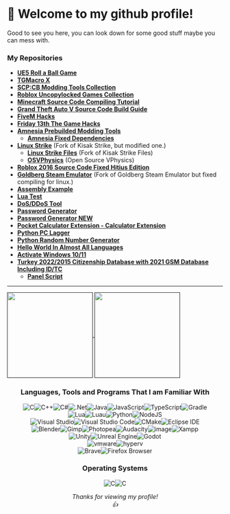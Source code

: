 # 👋 Welcome to my github profile!
Good to see you here, you can look down for some good stuff maybe you can mess with.

### My Repositories
  +  **[UE5 Roll a Ball Game](https://github.com/WH0LEWHALE/ue5-roll-a-ball-game)**
  + **[TGMacro X](https://github.com/WH0LEWHALE/TGMacro-X/)**
  + **[SCP:CB Modding Tools Collection](https://github.com/WH0LEWHALE/scp-mt-collection)**
  + **[Roblox Uncopylocked Games Collection](https://github.com/WH0LEWHALE/roblox-uncopylocked-games)**
  + **[Minecraft Source Code Compiling Tutorial](https://github.com/WH0LEWHALE/minecraft-sc-compiling-tutorial)**
  + **[Grand Theft Auto V Source Code Build Guide](https://github.com/WH0LEWHALE/gtav-sourcecode-build-guide)**
  + **[FiveM Hacks](https://github.com/WH0LEWHALE/fivem-hacks)**
  + **[Friday 13th The Game Hacks](https://github.com/WH0LEWHALE/friday-13th-game-hacks)**
  + **[Amnesia Prebuilded Modding Tools](https://github.com/WH0LEWHALE/amnesia-tdd-modding-tools)**
     + **[Amnesia Fixed Dependencies](https://github.com/WH0LEWHALE/amnesia-tdd-amfp-dependencies)**
  + **[Linux Strike](https://github.com/WH0LEWHALE/Linux-Strike)** (Fork of Kisak Strike, but modified one.)
     + **[Linux Strike Files](https://github.com/WH0LEWHALE/Linux-Strike-Files)**  (Fork of Kisak Strike Files)
     + **[OSVPhysics](https://github.com/WH0LEWHALE/OSVPhysics)** (Open Source VPhysics)
  + **[Roblox 2016 Source Code Fixed Hitius Edition](https://github.com/WH0LEWHALE/roblox-hitius-sourcecode)**
  + **[Goldberg Steam Emulator](https://github.com/WH0LEWHALE/goldberg-emulator)** (Fork of Goldberg Steam Emulator but fixed compiling for linux.)
  + **[Assembly Example](https://github.com/WH0LEWHALE/assembly-example)**
  + **[Lua Test](https://github.com/WH0LEWHALE/lua-test)**
  + **[DoS/DDoS Tool](https://github.com/WH0LEWHALE/ddos-tool)**
  + **[Password Generator](https://github.com/WH0LEWHALE/Password-Generator)**
  + **[Password Generator NEW](https://github.com/WH0LEWHALE/Password-Generator-NEW)**
  + **[Pocket Calculator Extension - Calculator Extension](https://github.com/WH0LEWHALE/calculator-extension)**
  + **[Python PC Lagger](https://github.com/WH0LEWHALE/python-pc-lagger)**
  + **[Python Random Number Generator](https://github.com/WH0LEWHALE/python-random-number)**
  + **[Hello World In Almost All Languages](https://github.com/WH0LEWHALE/hello-world)**
  + **[Activate Windows 10/11](https://github.com/WH0LEWHALE/activate-windows)**
  + **[Turkey 2022/2015 Citizenship Database with 2021 GSM Database Including ID/TC](https://github.com/WH0LEWHALE/turkey-data)**
    + **[Panel Script](https://github.com/WH0LEWHALE/panel-script)**
---

<a href="">
  <img height=200 align="center" src="https://github-readme-stats.vercel.app/api?username=WH0LEWHALE&theme=transparent&card_width=425" />
</a>
<a href="">
  <img height=200 align="center" src="https://github-readme-stats.vercel.app/api/top-langs?username=WH0LEWHALE&layout=compact&langs_count=8&card_width=385&theme=transparent" />
</a>

<h3 align="center">Languages, Tools and Programs That I am Familiar With</h3>

<div align="center"> 
  
![C](https://img.shields.io/badge/c-808080.svg?style=for-the-badge&logo=c&logoColor=white)![C++](https://img.shields.io/badge/c++-%2300599C.svg?style=for-the-badge&logo=c%2B%2B&logoColor=white)![C#](https://img.shields.io/badge/c%23-%23239120.svg?style=for-the-badge&logo=csharp&logoColor=white)![.Net](https://img.shields.io/badge/.NET-5C2D91?style=for-the-badge&logo=.net&logoColor=white)![Java](https://img.shields.io/badge/java-%23ED8B00.svg?style=for-the-badge&logo=openjdk&logoColor=white)![JavaScript](https://img.shields.io/badge/JavaScript-323330?style=for-the-badge&logo=javascript&logoColor=F7DF1E)![TypeScript](https://img.shields.io/badge/TypeScript-007acc?style=for-the-badge&logo=typescript&logoColor=ffffff)![Gradle](https://img.shields.io/badge/Gradle-02303A.svg?style=for-the-badge&logo=Gradle&logoColor=white)<br>![Lua](https://img.shields.io/badge/lua-%232C2D72.svg?style=for-the-badge&logo=lua&logoColor=white)![Luau](https://img.shields.io/badge/luau-FFFFFF.svg?style=for-the-badge&logo=lua&logoColor=blue)![Python](https://img.shields.io/badge/python-3670A0?style=for-the-badge&logo=python&logoColor=ffdd54)![NodeJS](https://img.shields.io/badge/Node%20js-339933?style=for-the-badge&logo=nodedotjs&logoColor=white)<br>
![Visual Studio](https://img.shields.io/badge/Visual_Studio-5C2D91.svg?style=for-the-badge&logo=visualstudio&logoColor=white)![Visual Studio Code](https://img.shields.io/badge/Visual_Studio_Code-007ACC.svg?style=for-the-badge&logo=visualstudiocode&logoColor=white)![CMake](https://img.shields.io/badge/CMake-%23008FBA.svg?style=for-the-badge&logo=cmake&logoColor=white)![Eclipse IDE](https://img.shields.io/badge/Eclipse_IDE-2C2255.svg?style=for-the-badge&logo=eclipseide&logoColor=white)<br>
![Blender](https://img.shields.io/badge/blender-%23F5792A.svg?style=for-the-badge&logo=blender&logoColor=white)![Gimp](https://img.shields.io/badge/Gimp-657D8B?style=for-the-badge&logo=gimp&logoColor=FFFFFF)![Photopea](https://img.shields.io/badge/Photopea-18A497?style=for-the-badge&logo=photopea&logoColor=FFFFFF)![Audacity](https://img.shields.io/badge/Audacity-0000CC?style=for-the-badge&logo=audacity&logoColor=white)![image](https://img.shields.io/badge/7Zip-000000?style=for-the-badge&logo=7zip&logoColor=white)![Xampp](https://img.shields.io/badge/Xampp-F37623?style=for-the-badge&logo=xampp&logoColor=white)<br>
![Unity](https://img.shields.io/badge/Unity-100000?style=for-the-badge&logo=unity&logoColor=white)![Unreal Engine](https://img.shields.io/badge/-Unreal%20Engine-313131?style=for-the-badge&logo=unreal-engine&logoColor=white)![Godot](https://img.shields.io/badge/Godot-478CBF?style=for-the-badge&logo=GodotEngine&logoColor=white)<br>
![vmware](https://img.shields.io/badge/VMWare-607078?style=for-the-badge&logo=vmware&logoColor=white)![hyperv](https://img.shields.io/badge/Hyper—V-2786f2?style=for-the-badge&logo=databricks&logoColor=white)<br>
![Brave](https://img.shields.io/badge/Brave_Browser-FB542B.svg?style=for-the-badge&logo=brave&logoColor=white)![Firefox Browser](https://img.shields.io/badge/Firefox_Browser-FF7139.svg?style=for-the-badge&logo=firefoxbrowser&logoColor=white)

</div>

<h3 align="center">Operating Systems</h3>
<div align="center"> 
  
![C](https://img.shields.io/badge/Windows_11/10-0078d4?style=for-the-badge&logo=windows-11&logoColor=white)![C](https://img.shields.io/badge/Linux_Mint-87CF3E?style=for-the-badge&logo=linux-mint&logoColor=white) 

</div>

*<div align="center">Thanks for viewing my profile! <br>👍</div>*
